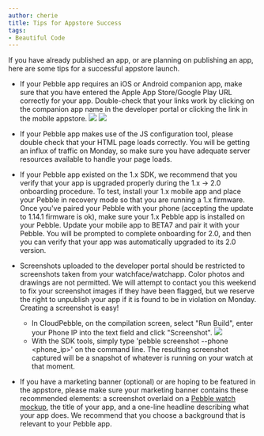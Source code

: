 ```yaml
---
author: cherie
title: Tips for Appstore Success
tags:
- Beautiful Code
---
```


If you have already published an app, or are planning on publishing an app,
here are some tips for a successful appstore launch.


 * If your Pebble app requires an iOS or Android companion app, make sure that you have entered the Apple App Store/Google Play URL correctly for your app. Double-check that your links work by clicking on the companion app name in the developer portal or clicking the link in the mobile appstore.
	 ![](/images/blog/iOS_companion.png)
	 ![](/images/blog/android_companion.png)


	 
  * If your Pebble app makes use of the JS configuration tool, please double check that your HTML page loads correctly. You will be getting an influx of traffic on Monday, so make sure you have adequate server resources available to handle your page loads.
	
	
  * If your Pebble app existed on the 1.x SDK, we recommend that you verify that your app is upgraded properly during the 1.x -> 2.0 onboarding procedure. To test, install your 1.x mobile app and place your Pebble in recovery mode so that you are running a 1.x firmware. Once you've paired your Pebble with your phone (accepting the update to 1.14.1 firmware is ok), make sure your 1.x Pebble app is installed on your Pebble. Update your mobile app to BETA7 and pair it with your Pebble. You will be prompted to complete onboarding for 2.0, and then you can verify that your app was automatically upgraded to its 2.0 version.
	
	
  * Screenshots uploaded to the developer portal should be restricted to screenshots taken from your watchface/watchapp. Color photos and drawings are not permitted. We will attempt to contact you this weekend to fix your screenshot images if they have been flagged, but we reserve the right to unpublish your app if it is found to be in violation on Monday. Creating a screenshot is easy!

	* In CloudPebble, on the compilation screen, select "Run Build", enter your Phone IP into the text field and click "Screenshot". 
		![](/images/blog/cloudpebble_screentool.png)
	* With the SDK tools, simply type 'pebble screenshot --phone <phone_ip>' on the command line. The resulting screenshot captured will be a snapshot of whatever is running on your watch at that moment.	
	
  * If you have a marketing banner (optional) or are hoping to be featured in the appstore, please make sure your marketing banner contains these recommended elements: a screenshot overlaid on a [Pebble watch mockup](https://github.com/mcongrove/PebbleUI), the title of your app, and a one-line headline describing what your app does. We recommend that you choose a background that is relevant to your Pebble app.
